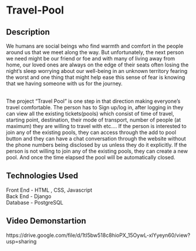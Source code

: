# Travel-Pool

<h2>Description</h2>
We humans are social beings who find warmth and comfort in the people around us that we meet along the way. But unfortunately, the next person we need might be our friend or foe and with many of living away from home, our loved ones are always on the edge of their seats often losing the night’s sleep worrying about our well-being in an unknown territory fearing the worst and one thing that might help ease this sense of fear is knowing that we having someone with us for the journey. <br><br/>

The project “Travel Pool” is one step in that direction making everyone’s travel comfortable. The person has to Sign up/log in, after logging in they can view all the existing tickets(pools) which consist of time of travel, starting point, destination, their mode of transport, number of people (at maximum) they are willing to travel with etc.… If the person is interested to join any of the existing pools, they can access through the add to pool button and they can have a chat conversation through the website without the phone numbers being disclosed by us unless they do it explicitly. If the person is not willing to join any of the existing pools, they can create a new pool. And once the time elapsed the pool will be automatically closed.

<h2>Technologies Used</h2>
Front End - HTML , CSS, Javascript<br>
Back End   - Django<br>
Database  - PostgreSQL<br>

<h2>Video Demonstartion</h2>https://drive.google.com/file/d/1tI5bw518c8hioPX_15OywL-xlYyeyn60/view?usp=sharing
